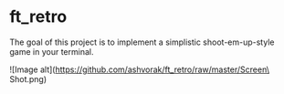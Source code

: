 # ft_retro

The goal of this project is to implement a simplistic shoot-em-up-style game in your terminal.  

![Image alt](https://github.com/ashvorak/ft_retro/raw/master/Screen\ Shot.png)

